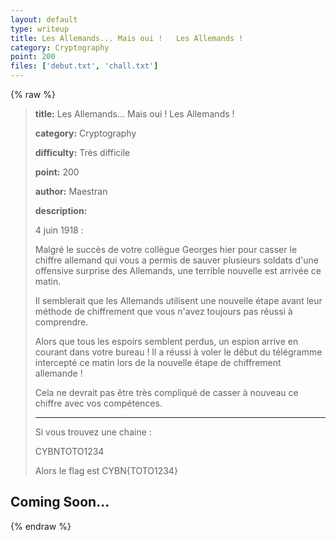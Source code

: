 ```yaml
---
layout: default
type: writeup
title: Les Allemands... Mais oui !   Les Allemands !
category: Cryptography
point: 200
files: ['debut.txt', 'chall.txt']
---
```


{% raw %}
> **title:** Les Allemands... Mais oui !   Les Allemands !
>
> **category:** Cryptography
>
> **difficulty:** Très difficile
>
> **point:** 200
>
> **author:** Maestran
>
> **description:**
>
> 4 juin 1918 :
>
> Malgré le succès de votre collègue Georges hier pour casser le chiffre allemand qui vous a permis de sauver plusieurs soldats d'une offensive surprise des Allemands, une terrible nouvelle est arrivée ce matin.
>
> Il semblerait que les Allemands utilisent une nouvelle étape avant leur méthode de chiffrement que vous n'avez toujours pas réussi à comprendre.
>
> Alors que tous les espoirs semblent perdus, un espion arrive en courant dans votre bureau ! Il a réussi à voler le début du télégramme intercepté ce matin lors de la nouvelle étape de chiffrement allemande !
>
> Cela ne devrait pas être très compliqué de casser à nouveau ce chiffre avec vos compétences.
>
> ---
>
> Si vous trouvez une chaine :
>
> CYBNTOTO1234
>
> Alors le flag est CYBN{TOTO1234}
>
> 

## Coming Soon...

{% endraw %}
